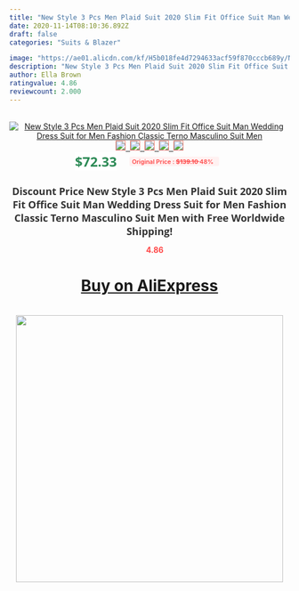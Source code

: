 ```yaml
---
title: "New Style 3 Pcs Men Plaid Suit 2020 Slim Fit Office Suit Man Wedding Dress Suit for Men Fashion Classic Terno Masculino Suit Men"
date: 2020-11-14T08:10:36.892Z
draft: false
categories: "Suits & Blazer"

image: "https://ae01.alicdn.com/kf/H5b018fe4d7294633acf59f870cccb689y/New-Style-3-Pcs-Men-Plaid-Suit-2020-Slim-Fit-Office-Suit-Man-Wedding-Dress-Suit.jpg"
description: "New Style 3 Pcs Men Plaid Suit 2020 Slim Fit Office Suit Man Wedding Dress Suit for Men Fashion Classic Terno Masculino Suit Men"
author: Ella Brown
ratingvalue: 4.86
reviewcount: 2.000
---
```

<br>
<div style="text-align: center;">
<a href="https://s.click.aliexpress.com/e/_9hJ9JJ" target="_blank" rel="nofollow noopener noreferrer"><img alt="New Style 3 Pcs Men Plaid Suit 2020 Slim Fit Office Suit Man Wedding Dress Suit for Men Fashion Classic Terno Masculino Suit Men" class="magnifier-image" src="https://ae01.alicdn.com/kf/H5b018fe4d7294633acf59f870cccb689y/New-Style-3-Pcs-Men-Plaid-Suit-2020-Slim-Fit-Office-Suit-Man-Wedding-Dress-Suit.jpg_640x640.jpg">
<br>
<img style="border:1px solid salmon" src="https://ae01.alicdn.com/kf/H5b018fe4d7294633acf59f870cccb689y/New-Style-3-Pcs-Men-Plaid-Suit-2020-Slim-Fit-Office-Suit-Man-Wedding-Dress-Suit.jpg_120x120.jpg">&nbsp;&nbsp;<img style="border:1px solid salmon" src="https://ae01.alicdn.com/kf/H989a163ba4b64a50994f2af0ecf335bbP/New-Style-3-Pcs-Men-Plaid-Suit-2020-Slim-Fit-Office-Suit-Man-Wedding-Dress-Suit.jpg_120x120.jpg">&nbsp;&nbsp;<img style="border:1px solid salmon" src="https://ae01.alicdn.com/kf/H927a8ff81c17449dbcc74bf4859b35cfc/New-Style-3-Pcs-Men-Plaid-Suit-2020-Slim-Fit-Office-Suit-Man-Wedding-Dress-Suit.jpg_120x120.jpg">&nbsp;&nbsp;<img style="border:1px solid salmon" src="_120x120.jpg">&nbsp;&nbsp;<img style="border:1px solid salmon" src="https://ae01.alicdn.com/kf/H66bb868ee1a74e6eb6281ca086d31313a/New-Style-3-Pcs-Men-Plaid-Suit-2020-Slim-Fit-Office-Suit-Man-Wedding-Dress-Suit.jpg_120x120.jpg"></a></div><br0>
<div style="text-align: center;"><span style="background-color: white; border: 0px; box-sizing: border-box; color: seagreen; display: inline-block; font-family: &quot;open sans&quot; , &quot;arial&quot; , &quot;helvetica&quot; , sans-serif , &quot;heiti&quot;; font-size: 24px; font-stretch: inherit; font-weight: 700; line-height: inherit; margin: 0px 10px 0px 0px; padding: 0px; vertical-align: middle;">$72.33 </span>
<span style="background: rgb(255 , 241 , 241); border-radius: 3px; border: 0px; box-sizing: border-box; color: #ff4747; display: inline-block; font-family: inherit; font-size: 12px; font-stretch: inherit; font-style: inherit; font-variant: inherit; font-weight: 600; line-height: inherit; margin: 0px; padding: 2px 5px; transform: scale(0.9); vertical-align: middle;">Original Price : <b style="text-decoration: line-through;">$139.10 </b> 48%&nbsp;&nbsp;</span></div>
<h1 style="color: #333333; display: inline-block; font-family: &quot;open sans&quot; , &quot;arial&quot; , &quot;helvetica&quot; , sans-serif , &quot;heiti&quot;; font-size: 18px; font-stretch: inherit; font-weight: 700; text-align: center;">Discount Price New Style 3 Pcs Men Plaid Suit 2020 Slim Fit Office Suit Man Wedding Dress Suit for Men Fashion Classic Terno Masculino Suit Men with Free Worldwide Shipping!</h1>
<div style="color: #ff4747; text-align: center;">
<img src="https://4.bp.blogspot.com/-M0ZcTcb-5uY/XleCXlxnR4I/AAAAAAAAAEc/OrjgMkXV1oMQFaCRZj5HQwOCBcu3w1FegCPcBGAYYCw/s1600/star.png" style="height: 15px;">&nbsp;<b>4.86</b></div>
<div class="button_cont" align="center"><a class="buynow_a" href="https://s.click.aliexpress.com/e/_9hJ9JJ" target="_blank" rel="nofollow noopener noreferrer"><H1>Buy on AliExpress</H1></a></div><br>
<div class="separator" style="clear: both; text-align: center;">
<img src="https://lh3.googleusercontent.com/-pTy5HemUv9M/XlePHvY0dAI/AAAAAAAAAE4/0nX5iRUoIWY8eMW9Dpxeirr157OZliDIgCLcBGAsYHQ/s1600/badge.gif" width="480">
</div>
